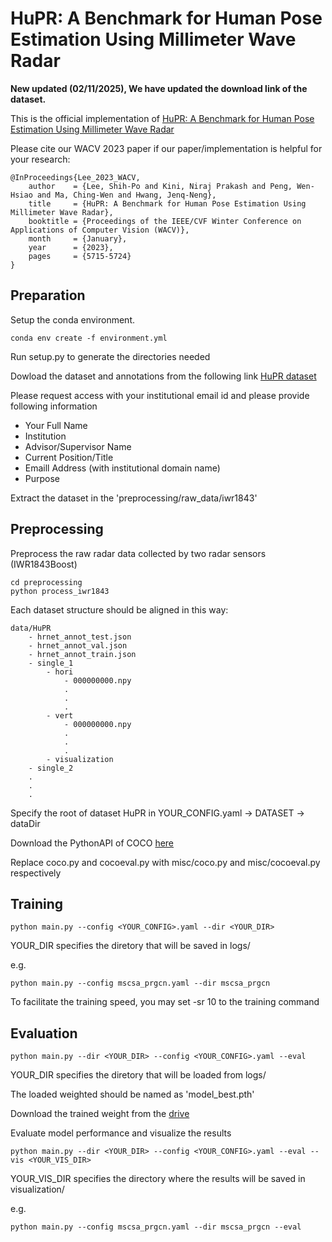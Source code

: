 #  HuPR: A Benchmark for Human Pose Estimation Using Millimeter Wave Radar

**New updated (02/11/2025), We have updated the download link of the dataset.**

This is the official implementation of [HuPR: A Benchmark for Human Pose Estimation Using Millimeter Wave Radar](https://arxiv.org/abs/2210.12564)

Please cite our WACV 2023 paper if our paper/implementation is helpful for your research:
```
@InProceedings{Lee_2023_WACV,
    author    = {Lee, Shih-Po and Kini, Niraj Prakash and Peng, Wen-Hsiao and Ma, Ching-Wen and Hwang, Jenq-Neng},
    title     = {HuPR: A Benchmark for Human Pose Estimation Using Millimeter Wave Radar},
    booktitle = {Proceedings of the IEEE/CVF Winter Conference on Applications of Computer Vision (WACV)},
    month     = {January},
    year      = {2023},
    pages     = {5715-5724}
}

```

## Preparation

Setup the conda environment.

```
conda env create -f environment.yml
```

Run setup.py to generate the directories needed

Dowload the dataset and annotations from the following link
[HuPR dataset](https://huggingface.co/datasets/nirajpkini/HuPR)

Please request access with your institutional email id and please provide following information
- Your Full Name
- Institution
- Advisor/Supervisor Name
- Current Position/Title
- Emaill Address (with institutional domain name)
- Purpose


Extract the dataset in the 'preprocessing/raw_data/iwr1843'


## Preprocessing

Preprocess the raw radar data collected by two radar sensors (IWR1843Boost)

```
cd preprocessing
python process_iwr1843
```

Each dataset structure should be aligned in this way:
```
data/HuPR
    - hrnet_annot_test.json
    - hrnet_annot_val.json
    - hrnet_annot_train.json
    - single_1
        - hori
            - 000000000.npy
            .
            .
            .
        - vert
            - 000000000.npy
            .
            .
            .
        - visualization
    - single_2
    .
    .
    .
```

Specify the root of dataset HuPR in YOUR_CONFIG.yaml -> DATASET -> dataDir

Download the PythonAPI of COCO [here](https://github.com/cocodataset/cocoapi)

Replace coco.py and cocoeval.py with misc/coco.py and misc/cocoeval.py respectively

## Training
```
python main.py --config <YOUR_CONFIG>.yaml --dir <YOUR_DIR>
```
YOUR_DIR specifies the diretory that will be saved in logs/

e.g.
```
python main.py --config mscsa_prgcn.yaml --dir mscsa_prgcn
```

To facilitate the training speed, you may set -sr 10 to the training command

## Evaluation
```
python main.py --dir <YOUR_DIR> --config <YOUR_CONFIG>.yaml --eval
```
YOUR_DIR specifies the diretory that will be loaded from logs/

The loaded weighted should be named as 'model_best.pth'

Download the trained weight from the [drive](https://drive.google.com/file/d/1Hmi2mw_KuSBCS4PVKI7dGWrRmtpKHkJI/view?usp=sharing)

Evaluate model performance and visualize the results
```
python main.py --dir <YOUR_DIR> --config <YOUR_CONFIG>.yaml --eval --vis <YOUR_VIS_DIR>
```
YOUR_VIS_DIR specifies the directory where the results will be saved in visualization/

e.g.
```
python main.py --config mscsa_prgcn.yaml --dir mscsa_prgcn --eval
```
